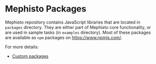 # Mephisto Packages

Mephisto repository contains JavaScript libraries that are located in `packages` directory.
They are either part of Mephisto core functionality, or are used in sample tasks (in `examples` directory).
Most of these packages are available as `npm` packages on https://www.npmjs.com/.

For more details:
- [Custom packages](https://mephisto.ai/docs/guides/how_to_use/form_composer/custom/)
